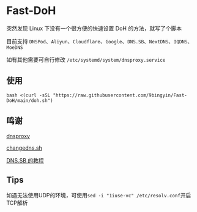 # Fast-DoH

突然发现 Linux 下没有一个很方便的快速设置 DoH 的方法，就写了个脚本

目前支持 `DNSPod`、`Aliyun`、`Cloudflare`、`Google`、`DNS.SB`、`NextDNS`、`IQDNS`、`MoeDNS`

如有其他需要可自行修改 `/etc/systemd/system/dnsproxy.service`

## 使用

```
bash <(curl -sSL "https://raw.githubusercontent.com/9bingyin/Fast-DoH/main/doh.sh")
```

## 鸣谢

[dnsproxy](https://github.com/AdguardTeam/dnsproxy)

[changedns.sh](https://github.com/ernisn/changedns.sh)

[DNS.SB 的教程](https://dns.sb/doh/linux)

## Tips

如遇无法使用UDP的环境，可使用`sed -i "1iuse-vc" /etc/resolv.conf`开启TCP解析
